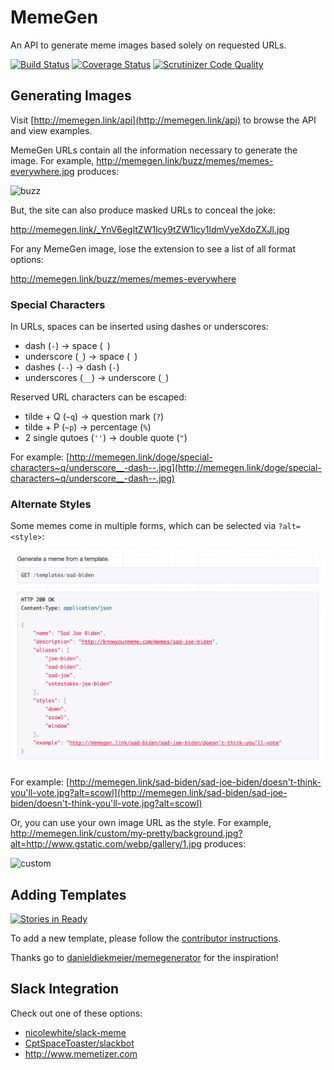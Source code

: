 # MemeGen

An API to generate meme images based solely on requested URLs.

[![Build Status](http://img.shields.io/travis/jacebrowning/memegen/master.svg)](https://travis-ci.org/jacebrowning/memegen)
[![Coverage Status](http://img.shields.io/coveralls/jacebrowning/memegen/master.svg)](https://coveralls.io/r/jacebrowning/memegen)
[![Scrutinizer Code Quality](http://img.shields.io/scrutinizer/g/jacebrowning/memegen.svg)](https://scrutinizer-ci.com/g/jacebrowning/memegen/?branch=master)

## Generating Images

Visit [http://memegen.link/api](http://memegen.link/api) to browse the API and view examples.

MemeGen URLs contain all the information necessary to generate the image. For example, http://memegen.link/buzz/memes/memes-everywhere.jpg produces:

![buzz](http://memegen.link/buzz/memes/memes-everywhere.jpg)

But, the site can also produce masked URLs to conceal the joke:

http://memegen.link/_YnV6egltZW1lcy9tZW1lcy1ldmVyeXdoZXJl.jpg

For any MemeGen image, lose the extension to see a list of all format options:

http://memegen.link/buzz/memes/memes-everywhere

### Special Characters

In URLs, spaces can be inserted using dashes or underscores:

* dash (`-`) → space (` `)
* underscore (`_`) → space (` `)
* dashes (`--`) → dash (`-`)
* underscores (`__`) → underscore (`_`)

Reserved URL characters can be escaped:

* tilde + Q (`~q`) → question mark (`?`)
* tilde + P (`~p`) → percentage (`%`)
* 2 single qutoes (`''`) → double quote (`"`)

For example: [http://memegen.link/doge/special-characters~q/underscore__-dash--.jpg](http://memegen.link/doge/special-characters~q/underscore__-dash--.jpg)

### Alternate Styles

Some memes come in multiple forms, which can be selected via `?alt=<style>`:

![template](memegen/static/images/template.png)

For example: [http://memegen.link/sad-biden/sad-joe-biden/doesn't-think-you'll-vote.jpg?alt=scowl](http://memegen.link/sad-biden/sad-joe-biden/doesn't-think-you'll-vote.jpg?alt=scowl)

Or, you can use your own image URL as the style. For example, http://memegen.link/custom/my-pretty/background.jpg?alt=http://www.gstatic.com/webp/gallery/1.jpg produces:

![custom](http://memegen.link/custom/my-pretty/background.jpg?alt=http://www.gstatic.com/webp/gallery/1.jpg)

## Adding Templates

[![Stories in Ready](https://badge.waffle.io/jacebrowning/memegen.svg?label=ready&title=ready)](http://waffle.io/jacebrowning/memegen)

To add a new template, please follow the [contributor instructions](CONTRIBUTING.md).

Thanks go to [danieldiekmeier/memegenerator](https://github.com/danieldiekmeier/memegenerator) for the inspiration!

## Slack Integration

Check out one of these options:

* [nicolewhite/slack-meme](https://github.com/nicolewhite/slack-meme)
* [CptSpaceToaster/slackbot](https://github.com/CptSpaceToaster/slackbot)
* http://www.memetizer.com
